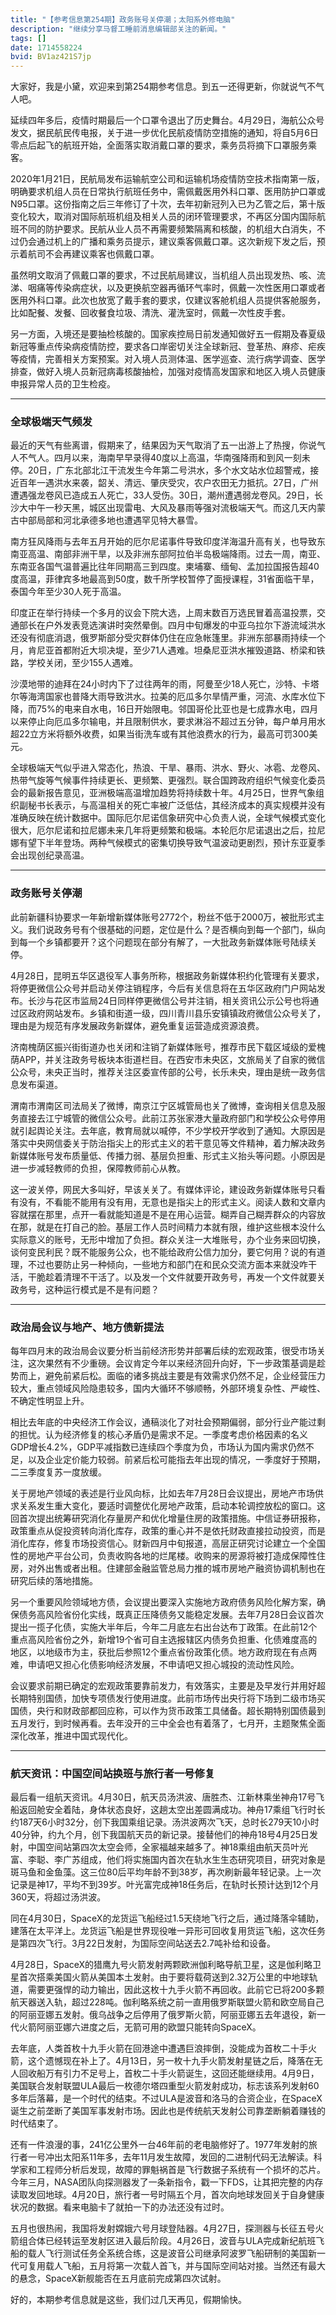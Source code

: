 ```yaml
---
title: "【参考信息第254期】政务账号关停潮；太阳系外修电脑"
description: "继续分享马督工睡前消息编辑部关注的新闻。"
tags: []
date: 1714558224
bvid: BV1az421S7jp
---
```

大家好，我是小黛，欢迎来到第254期参考信息。到五一还得更新，你就说气不气人吧。

延续四年多后，疫情时期最后一个口罩令退出了历史舞台。4月29日，海航公众号发文，据民航民传电报，关于进一步优化民航疫情防空措施的通知，将自5月6日零点后起飞的航班开始，全面落实取消戴口罩的要求，乘务员将摘下口罩服务乘客。

2020年1月21日，民航局发布运输航空公司和运输机场疫情防空技术指南第一版，明确要求机组人员在日常执行航班任务中，需佩戴医用外科口罩、医用防护口罩或N95口罩。这份指南之后三年修订了十次，去年初新冠列入已为乙管之后，第十版变化较大，取消对国际航班机组及相关人员的闭环管理要求，不再区分国内国际航班不同的防护要求。民航从业人员不再需要频繁隔离和核酸，的机组大白消失，不过仍会通过机上的广播和乘务员提示，建议乘客佩戴口罩。这次新规下发之后，预示着航司不会再建议乘客也佩戴口罩。

虽然明文取消了佩戴口罩的要求，不过民航局建议，当机组人员出现发热、咳、流涕、咽痛等传染病症状，以及更换航空器再循环气率时，佩戴一次性医用口罩或者医用外科口罩。此次也放宽了戴手套的要求，仅建议客舱机组人员提供客舱服务，比如配餐、发餐、回收餐食垃圾、清洗、灌洗室时，佩戴一次性皮手套。

另一方面，入境还是要抽检核酸的。国家疾控局日前发通知做好五一假期及春夏级新冠等重点传染病疫情防控，要求各口岸密切关注全球新冠、登革热、麻疹、疟疾等疫情，完善相关方案预案。对入境人员测体温、医学巡查、流行病学调查、医学排查，做好入境人员新冠病毒核酸抽检，加强对疫情高发国家和地区入境人员健康申报异常人员的卫生检疫。

---

### 全球极端天气频发

最近的天气有些离谱，假期来了，结果因为天气取消了五一出游上了热搜，你说气人不气人。四月以来，海南早早录得40度以上高温，华南强降雨和到风一刻未停。20日，广东北部北江干流发生今年第二号洪水，多个水文站水位超警戒，接近百年一遇洪水来袭，韶关、清远、肇庆受灾，农户农田无力抵抗。27日，广州遭遇强龙卷风已造成五人死亡，33人受伤。30日，潮州遭遇弱龙卷风。29日，长沙大中午一秒天黑，城区出现雷电、大风及暴雨等强对流极端天气。而这几天内蒙古中部局部和河北承德多地也遭遇罕见特大暴雪。

南方狂风降雨与去年五月开始的厄尔尼诺事件导致印度洋海温升高有关，也导致东南亚高温、南部非洲干旱，以及非洲东部阿拉伯半岛极端降雨。过去一周，南亚、东南亚各国气温普遍比往年同期高三到四度。柬埔寨、缅甸、孟加拉国报告超40度高温，菲律宾多地最高到50度，数千所学校暂停了面授课程，31省面临干旱，泰国今年至少30人死于高温。

印度正在举行持续一个多月的议会下院大选，上周末数百万选民冒着高温投票，交通部长在户外发表竞选演讲时突然晕倒。四月中旬爆发的中亚乌拉尔下游流域洪水还没有彻底消退，俄罗斯部分受灾群体仍住在应急帐篷里。非洲东部暴雨持续一个月，肯尼亚首都附近大坝决堤，至少71人遇难。坦桑尼亚洪水摧毁道路、桥梁和铁路，学校关闭，至少155人遇难。

沙漠地带的迪拜在24小时内下了过往两年的雨，阿曼至少18人死亡，沙特、卡塔尔等海湾国家也普降大雨导致洪水。拉美的厄瓜多尔旱情严重，河流、水库水位下降，而75%的电来自水电，16日开始限电。邻国哥伦比亚也是七成靠水电，四月以来停止向厄瓜多尔输电，并且限制供水，要求淋浴不超过五分钟，每户单月用水超22立方米将额外收费，如果当街洗车或有其他浪费水的行为，最高可罚300美元。

全球极端天气似乎进入常态化，热浪、干旱、暴雨、洪水、野火、冰雹、龙卷风、热带气旋等气候事件持续更长、更频繁、更强烈。联合国跨政府组织气候变化委员会的最新报告意见，亚洲极端高温增加趋势将持续数十年。4月25日，世界气象组织副秘书长表示，与高温相关的死亡率被广泛低估，其经济成本的真实规模并没有准确反映在统计数据中。国际厄尔尼诺信象研究中心负责人说，全球气候模式变化很大，厄尔尼诺和拉尼娜未来几年将更频繁和极端。本轮厄尔尼诺退出之后，拉尼娜有望下半年登场。两种气候模式的密集切换导致气温波动更剧烈，预计东亚夏季会出现创纪录高温。

---

### 政务账号关停潮

此前新疆科协要求一年新增新媒体账号2772个，粉丝不低于2000万，被批形式主义。我们说政务号有个很基础的问题，定位是什么？是否横向到每一个部门，纵向到每一个乡镇都要开？这个问题现在部分有解了，一大批政务新媒体账号陆续关停。

4月28日，昆明五华区退役军人事务所称，根据政务新媒体积约化管理有关要求，将停更微信公众号并启动关停注销程序，今后有关信息将在五华区政府门户网站发布。长沙与花区市监局24日同样停更微信公号并注销，相关资讯公示公号也将通过区政府网站发布。乡镇和街道一级，四川青川县乐安镇镇政府微信公众号关了，理由是为规范有序发展政务新媒体，避免重复运营造成资源浪费。

济南槐荫区振兴街街道办也关闭和注销了新媒体账号，推荐市民下载区域级的爱槐荫APP，并关注政务号板块本街道栏目。在西安市未央区，文旅局关了自家的微信公众号，未央正当时，推荐关注区委宣传部的公号，长乐未央，理由是统一政务信息发布渠道。

渭南市渭南区司法局关了微博，南京江宁区城管局也关了微博，查询相关信息及服务直接去江宁城管的微信公众号。此前江苏张家港大量政府部门和学校公众号停用就引起舆论关注。去年底，教育局就以喊停，不少学校开学收到了通知。大原因是落实中央网信委关于防治指尖上的形式主义的若干意见等文件精神，着力解决政务新媒体账号发布质量低、传播力弱、基层负担重、形式主义抬头等问题。小原因是进一步减轻教师的负担，保障教师前心从教。

这一波关停，网民大多叫好，早该关关了。有媒体评论，建设政务新媒体账号只看有没有，不看能不能用有没有用，无意也是指尖上的形式主义。阅读人数和文章内容就摆在那里，点开一看就能知道是不是在用心运营。糊弄自己糊弄群众的内容放在那，就是在打自己的脸。基层工作人员时间精力本就有限，维护这些根本没什么实际意义的账号，无形中增加了负担。群众关注一大堆账号，办个业务来回切换，谈何变民利民？既不能服务公众，也不能给政府公信力加分，要它何用？说的有道理，不过也要防止另一种倾向，一些地方和部门在和民众交流方面本来就没咋干活，干脆趁着清理不干活了。以及发一个文件就要开政务号，再发一个文件就要关政务号，这种运行模式是不是有问题？

---

### 政治局会议与地产、地方债新提法

每年四月末的政治局会议要分析当前经济形势并部署后续的宏观政策，很受市场关注，这次果然有不少重磅。会议肯定今年以来经济回升向好，下一步政策基调是趁势而上，避免前紧后松。面临的诸多挑战主要是有效需求仍然不足，企业经营压力较大，重点领域风险隐患较多，国内大循环不够顺畅，外部环境复杂性、严峻性、不确定性明显上升。

相比去年底的中央经济工作会议，通稿淡化了对社会预期偏弱，部分行业产能过剩的担忧。认为经济修复的核心矛盾仍是需求不足。一季度考虑价格因素的名义GDP增长4.2%，GDP平减指数已连续四个季度为负，市场认为国内需求仍然不足，以及企业定价能力较弱。前紧后松可能指去年出现的情况，一季度好于预期，二三季度复苏一度放缓。

关于房地产领域的表述是行业风向标，比如去年7月28日会议提出，房地产市场供求关系发生重大变化，要适时调整优化房地产政策，启动本轮调控放松的窗口。这回首次提出统筹研究消化存量房产和优化增量住房的政策措施。中信证券研报称，政策重点从促投资转向消化库存，政策的重心并不是依托财政直接拉动投资，而是消化库存，修复市场投资信心。财新四月中旬报道，高层正研究讨论建立一个全国性的房地产平台公司，负责收购各地的烂尾楼。收购来的房源将被打造成保障性住房，对外出售或者出租。住建部金融监管总局力推的城市房地产融资协调机制也在研究后续的落地措施。

另一个重要风险领域地方债，会议提出要深入实施地方政府债务风险化解方案，确保债务高风险省份化实线，既真正压降债务又能稳定发展。去年7月28日会议首次提出一揽子化债，实施大半年后，今年二月底左右出台达布丁政策。在此前12个重点高风险省份之外，新增19个省可自主选报辖区内债务负担重、化债难度高的地区，以地级市为主，获批后参照12个重点省份政策化债。地方政府现在有点两难，申请吧又担心化债影响经济发展，不申请吧又担心城投的流动性风险。

会议要求前期已确定的宏观政策要靠前发力，有效落实，主要是及早发行并用好超长期特别国债，加快专项债发行使用进度。此前市场传出央行将下场到二级市场买国债，央行和财政部都回应称，可以作为货币政策工具储备。超长期特别国债最到五月发行，到时候再看。去年没开的三中全会也有着落了，七月开，主题聚焦全面深化改革，推进中国式现代化。

---

### 航天资讯：中国空间站换班与旅行者一号修复

最后看一组航天资讯。4月30日，航天员汤洪波、唐胜杰、江新林乘坐神舟17号飞船返回舱安全着陆，身体状态良好，这趟太空出差圆满成功。神舟17乘组飞行时长约187天6小时32分，创下我国乘组记录。汤洪波两次飞天，总时长279天10小时40分钟，约九个月，创下我国航天员的新记录。接替他们的神舟18号4月25日发射，中国空间站第四次太空会师，全家福越来越多了。神18乘组由航天员叶光富、李聪、李广苏组成，他们将实施国内首次在轨水生生态研究项目，研究对象是斑马鱼和金鱼藻。这三位80后平均年龄不到38岁，再次刷新最年轻记录。上一次记录是神17，平均不到39岁。叶光富完成神18任务后，在轨时长预计达到12个月360天，将超过汤洪波。

同在4月30日，SpaceX的龙货运飞船经过1.5天绕地飞行之后，通过降落伞辅助，建落在太平洋上。龙货运飞船是世界现役唯一异形可回收复用货运飞船，这次任务是第四次飞行。3月22日发射，为国际空间站送去2.7吨补给和设备。

4月28日，SpaceX的猎鹰九号火箭发射两颗欧洲伽利略导航卫星，这是伽利略卫星首次搭乘美国火箭从美国本土发射。由于要将载荷送到2.32万公里的中地球轨道，需要更强悍的动力输出，因此这枚十九手火箭不再回收。此前它已将200多颗航天器送入轨，超过228吨。伽利略系统之前一直用俄罗斯联盟火箭和欧空局自己的阿丽亚娜五发射。俄乌战争之后停用了俄罗斯火箭，阿丽亚娜五去年退役，新一代火箭阿丽亚娜六进度之后，无箭可用的欧盟只能转向SpaceX。

去年底，人类首枚十九手火箭在回港途中遭遇巨浪摔倒，没能成为首枚二十手火箭，这个遗憾现在补上了。4月13日，另一枚十九手火箭发射星链之后，降落在无人回收船万有引力不足号上，首枚二十手火箭诞生，这回还能继续用。4月9日，美国联合发射联盟ULA最后一枚德尔塔四重型火箭发射成功，标志该系列发射60多年后落幕，是一个时代的结束。不过ULA是波音和洛马的合资企业，在SpaceX诞生之前垄断了美国军事发射市场。因此也是传统航天发射公司靠垄断躺着赚钱的时代结束了。

还有一件浪漫的事，241亿公里外一台46年前的老电脑修好了。1977年发射的旅行者一号冲出太阳系11年多，去年11月发生故障，发回的二进制代码无法解读。科学家和工程师分析后发现，故障的罪魁祸首是飞行数据子系统有一个损坏的芯片。今年三月，NASA团队向探测器发了一条新指令，戳一下FDS，让其把完整的内存读取发回地球。4月20日，旅行者一号时隔五个月，首次向地球发回关于自身健康状况的数据。看来电脑卡了就拍一下的办法还没有过时。

五月也很热闹，我国将发射嫦娥六号月球登陆器。4月27日，探测器与长征五号火箭组合体已经转运至发射区进入最后阶段。4月26日，波音与ULA完成新纪航班飞船的载人飞行测试任务全系统合练，这是波音公司继承阿波罗飞船研制的美国新一代可复用载人飞船，五月将第一次载人首飞，并与国际空间站对接。当然还有最大的悬念，SpaceX新舰能否在五月底前完成第四次试射。

好的，本期参考信息就是这些，我们过几天再见，假期愉快。

